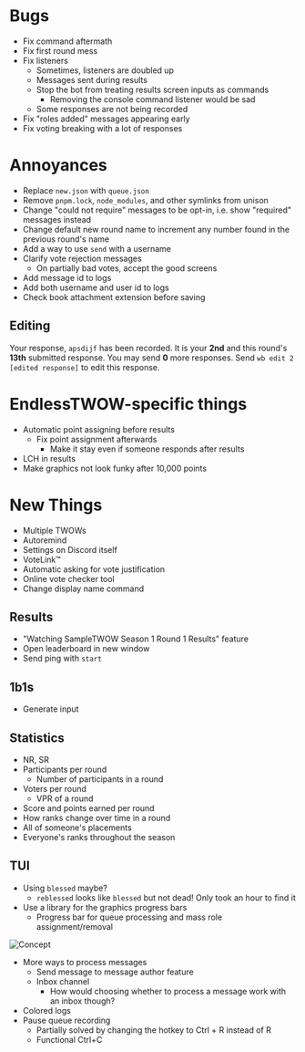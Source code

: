 # Bugs
- Fix command aftermath
- Fix first round mess
- Fix listeners
	- Sometimes, listeners are doubled up
	- Messages sent during results
	- Stop the bot from treating results screen inputs as commands
		- Removing the console command listener would be sad
	- Some responses are not being recorded
- Fix "roles added" messages appearing early
- Fix voting breaking with a lot of responses

# Annoyances
- Replace `new.json` with `queue.json`
- Remove `pnpm.lock`, `node_modules`, and other symlinks from unison
- Change "could not require" messages to be opt-in, i.e. show "required" messages instead
- Change default new round name to increment any number found in the previous round's name
- Add a way to use `send` with a username
- Clarify vote rejection messages
	- On partially bad votes, accept the good screens
- Add message id to logs
- Add both username and user id to logs
- Check book attachment extension before saving

## Editing
Your response, `apsdijf` has been recorded.
It is your **2nd** and this round's **13th** submitted response.
You may send **0** more responses.
Send `wb edit 2 [edited response]` to edit this response.

# EndlessTWOW-specific things
- Automatic point assigning before results
	- Fix point assignment afterwards
		- Make it stay even if someone responds after results
- LCH in results
- Make graphics not look funky after 10,000 points

# New Things
- Multiple TWOWs
- Autoremind
- Settings on Discord itself
- VoteLink™
- Automatic asking for vote justification
- Online vote checker tool
- Change display name command

## Results
- "Watching SampleTWOW Season 1 Round 1 Results" feature
- Open leaderboard in new window
- Send ping with `start`

## 1b1s
- Generate input

## Statistics
- NR, SR
- Participants per round
	- Number of participants in a round
- Voters per round
	- VPR of a round
- Score and points earned per round
- How ranks change over time in a round
- All of someone's placements
- Everyone's ranks throughout the season

## TUI
- Using `blessed` maybe?
	- `reblessed` looks like `blessed` but not dead! Only took an hour to find it
- Use a library for the graphics progress bars
	- Progress bar for queue processing and mass role assignment/removal

![Concept](concept-tui.png)

- More ways to process messages
	- Send message to message author feature
	- Inbox channel
		- How would choosing whether to process a message work with an inbox though?
- Colored logs
- Pause queue recording
	- Partially solved by changing the hotkey to Ctrl + R instead of R
	- Functional Ctrl+C